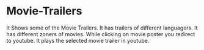# Movie-Trailers
It Shows some of the Movie Trailers.
It has trailers of different languagers.
It has different zoners of movies.
While clicking on movie poster you redirect to youtube.
It plays the selected movie trailer in youtube.
